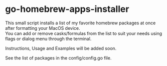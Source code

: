 # go-homebrew-apps-installer
This small script installs a list of my favorite homebrew packages at once after formatting your MacOS device.  
You can add or remove casks/formulas from the list to suit your needs using flags or dialog menu through the terminal.

Instructions, Usage and Examples will be added soon.

 See the list of packages in the config/config.go file.
